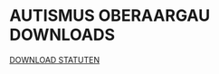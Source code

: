 # AUTISMUS OBERAARGAU DOWNLOADS

[DOWNLOAD STATUTEN](https://download.autismus-oberaargau.ch/Statuten/STATUTEN_AUTISMUS_OBERAARGAU.pdf)
